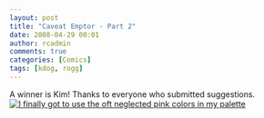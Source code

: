 ```yaml
---
layout: post
title: "Caveat Emptor - Part 2"
date: 2008-04-29 00:01
author: rcadmin
comments: true
categories: [Comics]
tags: [kdog, rogg]
---
```

A winner is Kim! Thanks to everyone who submitted suggestions.
<a href="http://bitsmack.com/wp/2008/04/29/caveat-emptor-part-2/"><img src='http://dl.bitsmack.com/uploads/2008/04/20080429.jpg' title='I finally got to use the oft neglected pink colors in my palette' /></a>
